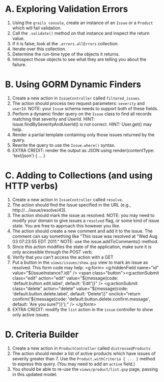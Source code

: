 # A. Exploring Validation Errors
1. Using the `grails console`, create an instance of an `Issue` or a `Product` which will fail validation.
2. Call the `.validate()` method on that instance and inspect the return value.
3. If it is false, look at the `.errors.allErrors` collection. 
4. Iterate over this collection.
5. Determine the run-time type of the objects it returns.
6. Introspect those objects to see what they are telling you about the failure.

# B. Using GORM Dynamic Finders
1. Create a new action in `IssueController` called `filtered_issues`.
2. The action should process two request parameters: `severity` and `userId`. NOTE: your `Issue` schema needs to support both of these fields.
3. Perform a dynamic finder query on the `Issue` class to find all records matching that severity and UserId.
  HINT: Issue.findBySeverityAndUserId() is not correct.
  HINT: User.get() may help.
4. Render a partial template containing only those issues returned by the query.
5. Rewrite the query to use the `Issue.where()` syntax.
6. EXTRA CREDIT: render the output as JSON using render(contentType: 'text/json') { ... }

# C. Adding to Collections (and using HTTP verbs)
1. Create a new action in `IssueController` called `resolve`.
2. The action should find the Issue specified in the URL (e.g., http://.../issue/resolve/43).
3. The action should mark the issue as resolved.
  NOTE: you may need to modify your domain to give issues a `resolved` flag, or some kind of issue state. You are free to approach this however you like.
4. The action should create a new comment and add it to the issue. The comment can say something like "This issue was resolved at "Wed Aug 03 07:23:55 EDT 2011." NOTE: use the issue.addToComments() method.
5. Since this action modifies the state of the application, make sure it is only accessible through the POST verb.
6. Verify that you can't access the action with a GET
7. Put a button in the `views/issues/show.gsp` view to mark an issue as resolved. This form code may help:
    <g:form>
      <g:hiddenField name="id" value="${issueInstance?.id}" />
      <span class="button"><g:actionSubmit class="edit" action="edit" value="${message(code: 'default.button.edit.label', default: 'Edit')}" /></span>
      <span class="button"><g:actionSubmit class="delete" action="delete" value="${message(code: 'default.button.delete.label', default: 'Delete')}" onclick="return confirm('${message(code: 'default.button.delete.confirm.message', default: 'Are you sure?')}');" /></span>
    </g:form>
8. EXTRA CREDIT: modify the `list` action in the `issue` controller to show only active issues.


# D. Criteria Builder
1. Create a new action in `ProductController` called `distressedProducts`
2. The action should render a list of active products which have issues of severity greater than 7. Use the `Product.withCriteria { ... }` method to express this query. (You may need to add an `active` field.)
3. You should be able to re-use the `views/product/list.gsp` page, passing in this updated model.
